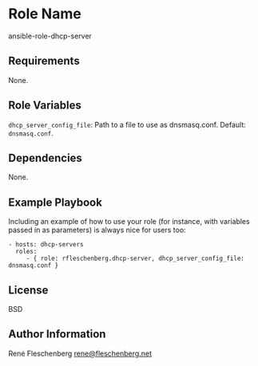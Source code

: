 Role Name
=========

ansible-role-dhcp-server

Requirements
------------

None.

Role Variables
--------------

`dhcp_server_config_file`: Path to a file to use as dnsmasq.conf. Default: `dnsmasq.conf`.

Dependencies
------------

None.

Example Playbook
----------------

Including an example of how to use your role (for instance, with variables passed in as parameters) is always nice for users too:

    - hosts: dhcp-servers
      roles:
         - { role: rfleschenberg.dhcp-server, dhcp_server_config_file: dnsmasq.conf }

License
-------

BSD

Author Information
------------------

René Fleschenberg <rene@fleschenberg.net>
